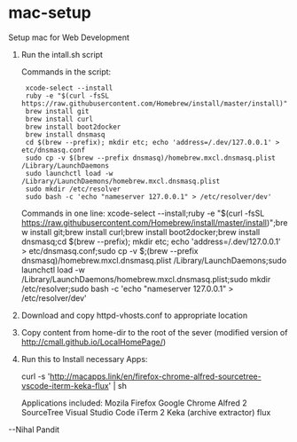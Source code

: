 # mac-setup
Setup mac for Web Development

1) Run the intall.sh script

    Commands in the script:

        xcode-select --install
        ruby -e "$(curl -fsSL https://raw.githubusercontent.com/Homebrew/install/master/install)"
        brew install git
        brew install curl
        brew install boot2docker
        brew install dnsmasq
        cd $(brew --prefix); mkdir etc; echo 'address=/.dev/127.0.0.1' > etc/dnsmasq.conf
        sudo cp -v $(brew --prefix dnsmasq)/homebrew.mxcl.dnsmasq.plist /Library/LaunchDaemons
        sudo launchctl load -w /Library/LaunchDaemons/homebrew.mxcl.dnsmasq.plist
        sudo mkdir /etc/resolver
        sudo bash -c 'echo "nameserver 127.0.0.1" > /etc/resolver/dev'

    Commands in one line:
        xcode-select --install;ruby -e "$(curl -fsSL https://raw.githubusercontent.com/Homebrew/install/master/install)";brew install git;brew install curl;brew install boot2docker;brew install dnsmasq;cd $(brew --prefix); mkdir etc; echo 'address=/.dev/127.0.0.1' > etc/dnsmasq.conf;sudo cp -v $;(brew --prefix dnsmasq)/homebrew.mxcl.dnsmasq.plist /Library/LaunchDaemons;sudo launchctl load -w /Library/LaunchDaemons/homebrew.mxcl.dnsmasq.plist;sudo mkdir /etc/resolver;sudo bash -c 'echo "nameserver 127.0.0.1" > /etc/resolver/dev'

2) Download and copy httpd-vhosts.conf to appropriate location

3) Copy content from home-dir to the root of the sever (modified version of http://cmall.github.io/LocalHomePage/)

4) Run this to Install necessary Apps:

    curl -s 'http://macapps.link/en/firefox-chrome-alfred-sourcetree-vscode-iterm-keka-flux' | sh

    Applications included:
        Mozila Firefox
        Google Chrome
        Alfred 2
        SourceTree
        Visual Studio Code
        iTerm 2
        Keka (archive extractor)
        flux

--Nihal Pandit
